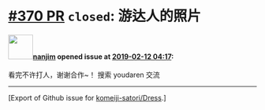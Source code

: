 # [\#370 PR](https://github.com/komeiji-satori/Dress/pull/370) `closed`: 游达人的照片

#### <img src="https://avatars.githubusercontent.com/u/25941731?u=ebbf1e8ad40dc101ad4edf2cfa73e6c01d8e77b5&v=4" width="50">[nanjim](https://github.com/nanjim) opened issue at [2019-02-12 04:17](https://github.com/komeiji-satori/Dress/pull/370):

看完不许打人，谢谢合作~！
搜索 youdaren 交流




-------------------------------------------------------------------------------



[Export of Github issue for [komeiji-satori/Dress](https://github.com/komeiji-satori/Dress).]
